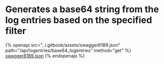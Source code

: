 # Generates a base64 string from the log entries based on the specified filter

{% openapi src="../.gitbook/assets/swagger81B9.json" path="/api/logentries/base64_logentries" method="get" %}
[swagger81B9.json](../.gitbook/assets/swagger81B9.json)
{% endopenapi %}

